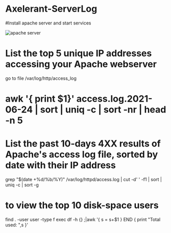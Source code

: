 # Axelerant-ServerLog
#Install apache server and start services

![apache server](https://user-images.githubusercontent.com/51254973/123253129-be0f6000-d50a-11eb-8016-321983c32f26.PNG)

 # List the top 5 unique IP addresses accessing your Apache webserver
 go to file /var/log/http/access_log     
 # awk '{ print $1}' access.log.2021-06-24 | sort | uniq -c | sort -nr | head -n 5
 
# List the past 10-days 4XX results of Apache's access log file, sorted by date with their IP address
grep "$(date +%d/%b/%Y)" /var/log/httpd/access.log | cut -d' ' -f1 | sort | uniq -c | sort -g


#  to view the top 10 disk-space users
find . -user user -type f exec df -h {} \;|awk '{ s = s+$1 } END { print "Total used: ",s }'

